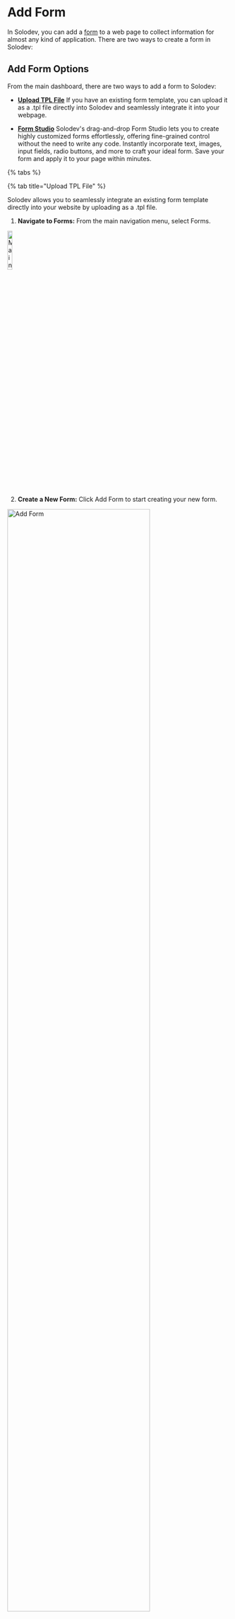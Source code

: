 # Add Form

In Solodev, you can add a <a href="/workspace/forms/">form</a> to a web page to collect information for almost any kind of application. There are two ways to create a form in Solodev:

## Add Form Options

From the main dashboard, there are two ways to add a form to Solodev:

* **<a href="/workspace/forms/add-form/#upload-tpl-file">Upload TPL File</a>**
If you have an existing form template, you can upload it as a .tpl file directly into Solodev and seamlessly integrate it into your webpage.

*	**<a href="/workspace/forms/add-form/#form-studio">Form Studio</a>**
Solodev's drag-and-drop Form Studio lets you to create highly customized forms effortlessly, offering fine-grained control without the need to write any code. Instantly incorporate text, images, input fields, radio buttons, and more to craft your ideal form. Save your form and apply it to your page within minutes.

<!-- * **<a href="/workspace/forms/add-form/#add-html-code">Add HTML Code</a>**
If you're more comfortable with raw HTML, you have the option to create your own custom form using HTML code and then upload it to Solodev. -->

{% tabs %}

{% tab title="Upload TPL File" %}

Solodev allows you to seamlessly integrate an existing form template directly into your website by uploading as a .tpl file.

1. **Navigate to Forms:** From the main navigation menu, select Forms.

<p><img src="/static/images/workspace/form/forms-main-nav.jpg" alt="Main navigation with Forms link highlighted" style="width: 15%;"></p>

2. **Create a New Form:** Click Add Form to start creating your new form.

<p><img src="/static/images/workspace/form/add-form.jpg" alt="Add Form" style="width: 80%;"></p>

3. **Name Your Form:** Enter a descriptive name to easily identify your form.

<p><img src="/static/images/workspace/form/add-form-name.jpg" alt="Name form field" style="width: 70%;"></p>

4. **Upload Your Template:** Click the Upload button under the Template section.

<p><img src="/static/images/workspace/form/add-form-template.jpg" alt="Add form template button" style="width: 70%;"></p>

5. **Add the HTML Form File:** Select and upload your .tpl file containing the HTML form.

!!!Note:
You can use the following Bootstrap form:

```js
<div class="mb-3">
  <label for="full_name">Full Name</label> 
  <input class="form-control" id="full_name" name="full_name" type="text" required>
</div>

<div class="mb-3">
  <label for="email">Email</label> 
  <input class="form-control" id="email" name="email" type="email" required>
</div>

<div class="mb-3">
  <label for="company">Company</label> 
  <input class="form-control" id="company" name="company" type="text">
</div>

<div class="mb-3">
  <label for="phone">Phone</label> 
  <input class="form-control" id="phone" name="phone" type="tel">
</div>

<div class="mb-3">
  <label for="message">Message</label>
  <textarea class="form-control" id="message" name="message"></textarea>
</div>

<input class="btn btn-primary" type="submit" value="Submit">
```
!!!

6. **Save Your Form:** Click Save to finalize and store your new form.

{% endtab %}

{% tab title="Form Studio" %}

<p><img src="/static/images/form-main.png" alt="form main image" style="width: 100%; display: block"></p>

Use the built-in drag-and-drop WYSIWYG editor that allows you to create custom forms without any coding knowledge. It provides variety of features to help you create a professional-looking form, including:

**Layout**

Left toolbar | Description | Right toolbar options
:--- | --- | ---
Container | Provides a controllable container to <br> position and pad objects like text, images,<br> and input fields | • Fluid: allows container to stretch to full browser width <br> • Non-Fluid: constrains container based on specific width<br> • Link settings: add a URL, email, or phone link.<br> • Set form to open in a new tab<br> • Full control of appearance
Columns | Allows you to organize your form content <br> into pre-defined columns | • Column settings: set the number of columns and padding <br> • Link settings: add a URL, email, or phone link<br> • Set form to open in a new tab<br> • Full control of appearance

**Content**

Left toolbar | Description | Right toolbar options
:--- | --- | ---
Header | Provides a text header to your form. | • Header settings: set the H1 or other hierarchal status of your text <br> • Link settings: add a URL, email, or phone link <br> • Set form to open in a new tab <br> • Full control of appearance
Paragraph | Insert a paragraph block of text in your form. | • Full flexibility of appearance.
Image |  Add a custom image to your form. | • Fluid: allows image to stretch to the full browser width <br> • Non-Fluid: constrains image based on specific dimensions<br> • Image properties: adjust shape, width, and height. <br> • ALT text: add data for accessibility <br> • Link settings: add a URL, email, or phone link <br> • Full control of appearance

**Forms**

Left toolbar | Description | Right toolbar options
:--- | --- | ---
Input | Add fields for input data such as name, email, phone number, etc. | • Add custom label, name, ID, and placeholder <br> • Input types: text, number, password, email, search, URL, or phone <br> • Full control of appearance
File | Enables a user to upload a file such as a document, PDF, etc. | • ID and name <br> • Button properties: adjust text and color
Text Area | Include a field for long-form text. | • Specify label, name, ID, placeholder, and helper text.
Checkbox | Create pre-defined options with corresponding checkboxes. | • Adjust label, name, and ID. <br> • Button properties: adjust text and color
Select | Add a picker with a dropdown menu of options. |• Add custom menu list text <br> • Select settings for helper text, placeholder, label, name, and ID.
Radio Button | Create pre-defined options with corresponding radio buttons. | • Adjust label, name, and ID.
Form Button | Add a custom button to submit your form. | • Link settings: add a URL, email, or phone link <br> • Button properties: adjust text, size, style, and color.

{% endtab %}                    

{% endtabs %}

## Add the form to your page

Once your form is created, follow these steps to add it to your STML page.

!!!Note:
You need Admin access to navigate to the Filesystem.
!!!

1. **Access the Filesystem:** From the main navigation menu, select Filesystem.

2. **Locate the STML Page:** Navigate to the STML file where you want to embed the form.

3. **Find Your Form:** With the stml opened, navigate to the form from the navigation menu.

4. **Insert the Form:** Select the dynamic div in the STML, then insert your form.

5. **Select  the Form:** With the dynamic div active, click on the form to confirm the insertion.

6. **Publish Your Changes:** Click Publish to save and apply your updates.
